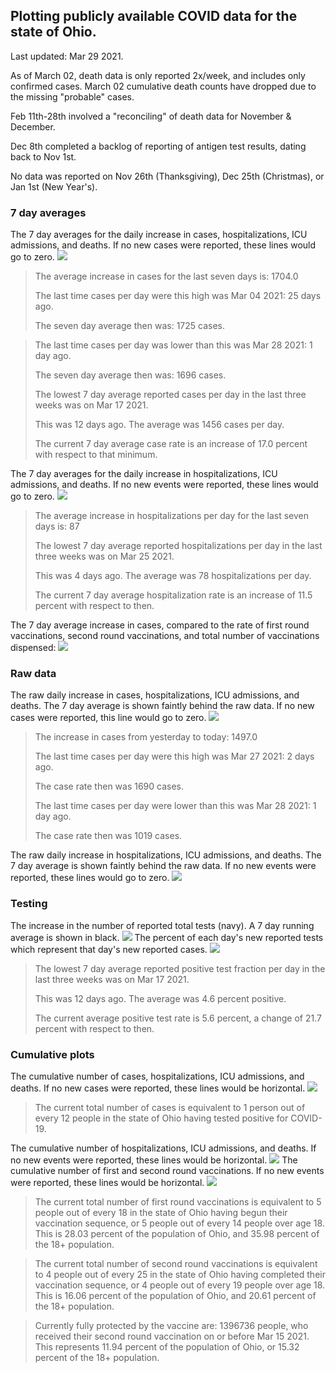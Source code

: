 ## Plotting publicly available COVID data for the state of Ohio. 

Last updated: Mar 29 2021. 

As of March 02, death data is only reported 2x/week, and includes only confirmed cases. March 02 cumulative death counts have dropped due to the missing "probable" cases.

Feb 11th-28th involved a "reconciling" of death data for November & December.

Dec 8th completed a backlog of reporting of antigen test results, dating back to Nov 1st.

No data was reported on Nov 26th (Thanksgiving), Dec 25th (Christmas), or Jan 1st (New Year's).
### 7 day averages
The 7 day averages for the daily increase in cases, hospitalizations, ICU admissions, and deaths. If no new cases were reported, these lines would go to zero.
![](7dayaverage_cases.png)

>The average increase in cases for the last seven days is: 1704.0
>
>The last time cases per day were this high was Mar 04 2021: 25 days ago.
>
>The seven day average then was: 1725 cases.

>
>The last time cases per day was lower than this was Mar 28 2021: 1 day ago.
>
>The seven day average then was: 1696 cases.
>
>The lowest 7 day average reported cases per day in the last three weeks was on Mar 17 2021.
>
>This was 12 days ago. The average was 1456 cases per day.
>
>The current 7 day average case rate is an increase of 17.0 percent with respect to that minimum.

The 7 day averages for the daily increase in hospitalizations, ICU admissions, and deaths. If no new events were reported, these lines would go to zero.
![](7dayaverage_hospital.png)

>The average increase in hospitalizations per day for the last seven days is: 87
>
>The lowest 7 day average reported hospitalizations per day in the last three weeks was on Mar 25 2021.
>
>This was 4 days ago. The average was 78 hospitalizations per day.
>
>The current 7 day average hospitalization rate is an increase of 11.5 percent with respect to then.

The 7 day average increase in cases, compared to the rate of first round vaccinations, second round vaccinations, and total number of vaccinations dispensed:
![](DailyVaccinationsCases.png)

### Raw data
The raw daily increase in cases, hospitalizations, ICU admissions, and deaths. The 7 day average is shown faintly behind the raw data. If no new cases were reported, this line would go to zero.
![](DailyCases.png)

>The increase in cases from yesterday to today: 1497.0 
>
>The last time cases per day were this high was Mar 27 2021: 2 days ago. 
>
>The case rate then was 1690 cases.
>
>The last time cases per day were lower than this was Mar 28 2021: 1 day ago. 
>
>The case rate then was 1019 cases.

The raw daily increase in hospitalizations, ICU admissions, and deaths. The 7 day average is shown faintly behind the raw data. If no new events were reported, these lines would go to zero.
![](DailyHospitalizations.png)

### Testing

The increase in the number of reported total tests (navy). A 7 day running average is shown in black.
![](DailyTests.png)
The percent of each day's new reported tests which represent that day's new reported cases.
![](percentpositive_tests.png)

>The lowest 7 day average reported positive test fraction per day in the last three weeks was on Mar 17 2021.
>
>This was 12 days ago. The average was 4.6 percent positive. 
>
>The current average positive test rate is 5.6 percent, a change of 21.7 percent with respect to then. 

### Cumulative plots
The cumulative number of cases, hospitalizations, ICU admissions, and deaths. If no new cases were reported, these lines would be horizontal.
![](Cases.png)

>The current total number of cases is equivalent to 1 person out of every 12 people in the state of Ohio having tested positive for COVID-19.

The cumulative number of hospitalizations, ICU admissions, and deaths. If no new events were reported, these lines would be horizontal.
![](Hospitalizations.png)
The cumulative number of first and second round vaccinations. If no new events were reported, these lines would be horizontal.
![](Vaccinations.png)

>The current total number of first round vaccinations is equivalent to 5 people out of every 18 in the state of Ohio having begun their vaccination sequence, or 5 people out of every 14 people over age 18.
 >This is 28.03 percent of the population of Ohio, and 35.98 percent of the 18+ population.

>The current total number of second round vaccinations is equivalent to 4 people out of every 25 in the state of Ohio having completed their vaccination sequence, or 4 people out of every 19 people over age 18. 
>This is 16.06 percent of the population of Ohio, and 20.61 percent of the 18+ population.

>Currently fully protected by the vaccine are: 1396736 people, who received their second round vaccination on or before Mar 15 2021.
>This represents 11.94 percent of the population of Ohio, or 15.32 percent of the 18+ population.

